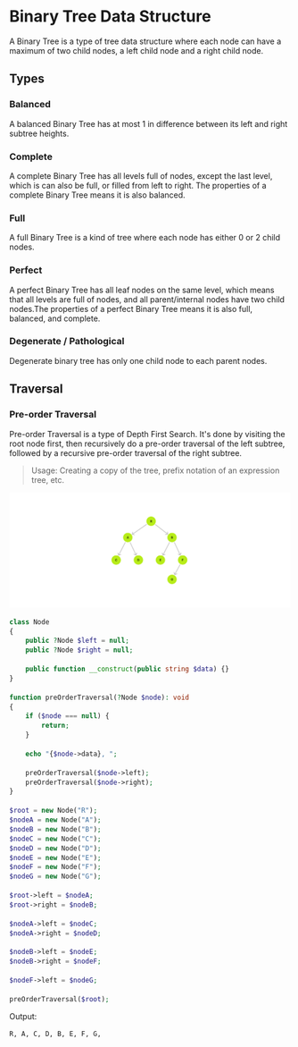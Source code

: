 # Binary Tree Data Structure
A Binary Tree is a type of tree data structure where each node can have a maximum of two child nodes, a left child node and a right child node.

## Types
### Balanced
A balanced Binary Tree has at most 1 in difference between its left and right subtree heights.

### Complete
A complete Binary Tree has all levels full of nodes, except the last level, which is can also be full, or filled from left to right. The properties of a complete Binary Tree means it is also balanced.

### Full
A full Binary Tree is a kind of tree where each node has either 0 or 2 child nodes.

### Perfect
A perfect Binary Tree has all leaf nodes on the same level, which means that all levels are full of nodes, and all parent/internal nodes have two child nodes.The properties of a perfect Binary Tree means it is also full, balanced, and complete.

### Degenerate / Pathological
Degenerate binary tree has only one child node to each parent nodes.

## Traversal
### Pre-order Traversal
Pre-order Traversal is a type of Depth First Search. It's done by visiting the root node first, then recursively do a pre-order traversal of the left subtree, followed by a recursive pre-order traversal of the right subtree.

> Usage: Creating a copy of the tree, prefix notation of an expression tree, etc.

![Binary tree pre-order traversal](./img/binary-tree-balanced.png)

```php
class Node
{
    public ?Node $left = null;
    public ?Node $right = null;

    public function __construct(public string $data) {}
}

function preOrderTraversal(?Node $node): void
{
    if ($node === null) {
        return;
    }

    echo "{$node->data}, ";

    preOrderTraversal($node->left);
    preOrderTraversal($node->right);
}

$root = new Node("R");
$nodeA = new Node("A");
$nodeB = new Node("B");
$nodeC = new Node("C");
$nodeD = new Node("D");
$nodeE = new Node("E");
$nodeF = new Node("F");
$nodeG = new Node("G");

$root->left = $nodeA;
$root->right = $nodeB;

$nodeA->left = $nodeC;
$nodeA->right = $nodeD;

$nodeB->left = $nodeE;
$nodeB->right = $nodeF;

$nodeF->left = $nodeG;

preOrderTraversal($root);
```

Output:
```txt
R, A, C, D, B, E, F, G,
```
